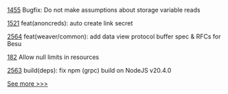 
[1455](https://github.com/hyperledger/solang/pull/1455) Bugfix: Do not make assumptions about storage variable reads

[1521](https://github.com/hyperledger/aries-framework-javascript/pull/1521) feat(anoncreds): auto create link secret

[2564](https://github.com/hyperledger/cacti/pull/2564) feat(weaver/common): add data view protocol buffer spec & RFCs for Besu

[182](https://github.com/hyperledger/bevel-operator-fabric/pull/182) Allow null limits in resources

[2563](https://github.com/hyperledger/cacti/pull/2563) build(deps): fix npm (grpc) build on NodeJS v20.4.0


[See more >>>](https://start-here.hyperledger.org/pull-requests)
